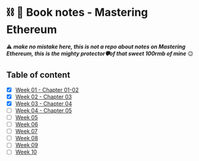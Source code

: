 # ⛓ 📝 Book notes - Mastering Ethereum

⚠️ ***make no mistake here, this is not a repo about notes on Mastering Ethereum, this is the mighty protector🛡of that sweet 100rmb of mine*** 😉

## Table of content
- [X] [Week 01 - Chapter 01-02](./week_01.md)
- [X] [Week 02 - Chapter 03](./week_02.md)
- [X] [Week 03 - Chapter 04](./week_03.md)
- [ ] [Week 04 - Chapter 05](./week_04.md)
- [ ] [Week 05](./week_05.md)
- [ ] [Week 06](./week_06.md)
- [ ] [Week 07](./week_07.md)
- [ ] [Week 08](./week_08.md)
- [ ] [Week 09](./week_09.md)
- [ ] [Week 10](./week_10.md)
